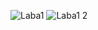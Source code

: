 ![Laba1](https://github.com/user-attachments/assets/a617db2a-b47f-46d4-9f8a-26000144283f)
![Laba1 2](https://github.com/user-attachments/assets/52c2a6e0-94fd-4115-a39b-64fef7a04a50)
